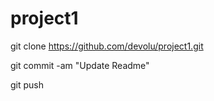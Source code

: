 # project1

git clone https://github.com/devolu/project1.git

git commit -am "Update Readme"

git push